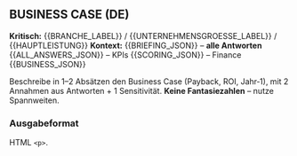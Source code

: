 ## BUSINESS CASE (DE)

**Kritisch:** {{BRANCHE_LABEL}} / {{UNTERNEHMENSGROESSE_LABEL}} / {{HAUPTLEISTUNG}}
**Kontext:** {{BRIEFING_JSON}} – **alle Antworten** {{ALL_ANSWERS_JSON}} – KPIs {{SCORING_JSON}} – Finance {{BUSINESS_JSON}}

Beschreibe in 1–2 Absätzen den Business Case (Payback, ROI, Jahr‑1), mit 2 Annahmen aus Antworten + 1 Sensitivität. **Keine Fantasiezahlen** – nutze Spannweiten.

### Ausgabeformat
HTML `<p>`.
